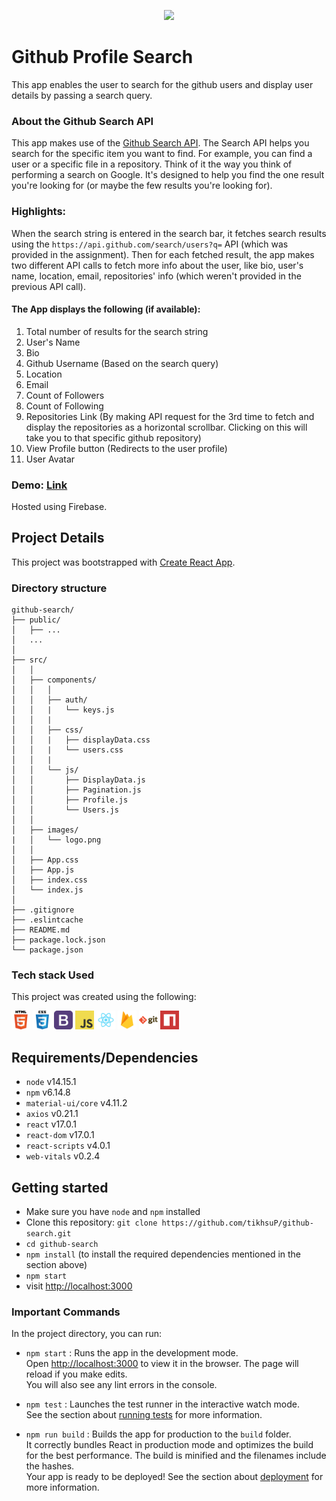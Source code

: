 <p align="center">
  <img src="https://github.com/tikhsuP/github-search/blob/main/src/images/logo.png" width="150px">
</p>

# Github Profile Search
This app enables the user to search for the github users and display user details by passing a search query.

### About the Github Search API
This app makes use of the [Github Search API](https://docs.github.com/en/free-pro-team@latest/rest). The Search API helps you search for the specific item you want to find. For example, you can find a user or a specific file in a repository. Think of it the way you think of performing a search on Google. It's designed to help you find the one result you're looking for (or maybe the few results you're looking for).


### Highlights:
When the search string is entered in the search bar, it fetches search results using the `https://api.github.com/search/users?q=` API (which was provided in the assignment).
Then for each fetched result, the app makes two different API calls to fetch more info about the user, like bio, user's name, location, email, repositories' info (which weren't provided in the previous API call).

#### The App displays the following (if available):
1. Total number of results for the search string
2. User's Name
3. Bio
4. Github Username (Based on the search query)
5. Location
6. Email
7. Count of Followers
8. Count of Following
9. Repositories Link (By making API request for the 3rd time to fetch and display the repositories as a horizontal scrollbar. Clicking on this will take you to that specific github repository)
10. View Profile button (Redirects to the user profile)
11. User Avatar

### Demo: [Link](https://github0search.web.app/)
Hosted using Firebase.

## Project Details
This project was bootstrapped with [Create React App](https://github.com/facebook/create-react-app).

### Directory structure

```
github-search/
├── public/
│   ├── ...
│   ...
│   
├── src/
│   │
│   ├── components/
│   │   │
│   │   ├── auth/
│   │   |   └── keys.js
│   │   |
│   │   ├── css/
│   │   |   ├── displayData.css
│   │   |   └── users.css
│   │   | 
│   │   └── js/
│   │       ├── DisplayData.js
│   │       ├── Pagination.js
│   │       ├── Profile.js
│   │       └── Users.js
│   │
│   ├── images/
|   │   └── logo.png
│   │ 
│   ├── App.css
│   ├── App.js
│   ├── index.css
│   └── index.js
│
├── .gitignore
├── .eslintcache
├── README.md
├── package.lock.json
└── package.json
```

### Tech stack Used

This project was created using the following:

<code><img height="30" src="https://raw.githubusercontent.com/github/explore/80688e429a7d4ef2fca1e82350fe8e3517d3494d/topics/html/html.png"></code>
<code><img height="30" src="https://raw.githubusercontent.com/github/explore/80688e429a7d4ef2fca1e82350fe8e3517d3494d/topics/css/css.png"></code>
<code><img height="30" src="https://raw.githubusercontent.com/github/explore/80688e429a7d4ef2fca1e82350fe8e3517d3494d/topics/bootstrap/bootstrap.png"></code>
<code><img height="30" src="https://raw.githubusercontent.com/github/explore/80688e429a7d4ef2fca1e82350fe8e3517d3494d/topics/javascript/javascript.png"></code>
<code><img height="30" src="https://raw.githubusercontent.com/github/explore/80688e429a7d4ef2fca1e82350fe8e3517d3494d/topics/react/react.png"></code>
<code><img height="30" src="https://raw.githubusercontent.com/github/explore/80688e429a7d4ef2fca1e82350fe8e3517d3494d/topics/firebase/firebase.png"></code>
<code><img height="30" src="https://raw.githubusercontent.com/github/explore/80688e429a7d4ef2fca1e82350fe8e3517d3494d/topics/git/git.png"></code>
<code><img height="30" src="https://raw.githubusercontent.com/github/explore/80688e429a7d4ef2fca1e82350fe8e3517d3494d/topics/npm/npm.png"></code>

## Requirements/Dependencies
- `node` v14.15.1
- `npm` v6.14.8
- `material-ui/core` v4.11.2
- `axios` v0.21.1
- `react` v17.0.1
- `react-dom` v17.0.1
- `react-scripts` v4.0.1
- `web-vitals` v0.2.4


## Getting started

- Make sure you have `node` and `npm` installed
- Clone this repository: `git clone https://github.com/tikhsuP/github-search.git`
- `cd github-search`
- `npm install` (to install the required dependencies mentioned in the section above)
- `npm start`
- visit [http://localhost:3000](http://localhost:3000)


### Important Commands
In the project directory, you can run:

- `npm start` : Runs the app in the development mode.\
Open [http://localhost:3000](http://localhost:3000) to view it in the browser.
The page will reload if you make edits.\
You will also see any lint errors in the console.

- `npm test` : Launches the test runner in the interactive watch mode.\
See the section about [running tests](https://facebook.github.io/create-react-app/docs/running-tests) for more information.

- `npm run build` : Builds the app for production to the `build` folder.\
It correctly bundles React in production mode and optimizes the build for the best performance.
The build is minified and the filenames include the hashes.\
Your app is ready to be deployed!
See the section about [deployment](https://facebook.github.io/create-react-app/docs/deployment) for more information.
